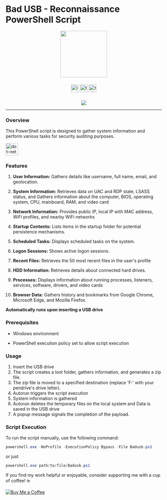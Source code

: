 # Bad USB - Reconnaissance PowerShell Script


<div align="center">
  <img height="150" src="https://media1.giphy.com/media/eq0QfBoBObV4WFg1lK/giphy.gif?cid=ecf05e47ab6v296ro5brtrcjf8a9pur7vn9nyex6ld52tyo5&ep=v1_gifs_search&rid=giphy.gif&ct=g" />
</div>

###

<div align="center">
  <img src="https://img.shields.io/static/v1?message=Instagram&logo=instagram&label=&color=E4405F&logoColor=white&labelColor=&style=for-the-badge" height="25" alt="instagram logo"  />
  <img src="https://img.shields.io/static/v1?message=Tutanota&logo=tutanota&label=&color=840010&logoColor=white&labelColor=&style=for-the-badge" height="25" alt="tutanota logo"  />
  <img src="https://img.shields.io/static/v1?message=Telegram&logo=telegram&label=&color=2CA5E0&logoColor=white&labelColor=&style=for-the-badge" height="25" alt="telegram logo"  />
</div>

###

<div align="center">
  <img src="https://visitor-badge.laobi.icu/badge?page_id=d10xi24.d10xi24&"  />
</div>

---

### Overview

This PowerShell script is designed to gather system information and perform various tasks for security auditing purposes.

<div align="left">
  <img src="https://cdn.jsdelivr.net/gh/devicons/devicon/icons/dot-net/dot-net-original.svg" height="40" alt="dot-net logo"  />
</div>

### Features

1. **User Information:** Gathers details like username, full name, email, and geolocation.

2. **System Information:** Retrieves data on UAC and RDP state, LSASS status, and Gathers information about the computer, BIOS, operating system, CPU, mainboard, RAM, and video card

3. **Network Information:** Provides public IP, local IP with MAC address, WiFi profiles, and nearby WiFi networks

4. **Startup Contents:** Lists items in the startup folder for potential persistence mechanisms.

5. **Scheduled Tasks:** Displays scheduled tasks on the system.

6. **Logon Sessions:** Shows active logon sessions.

7. **Recent Files:** Retrieves the 50 most recent files in the user's profile

8. **HDD Information:** Retrieves details about connected hard drives.

9. **Processes:** Displays information about running processes, listeners, services, software, drivers, and video cards

10. **Browser Data:** Gathers history and bookmarks from Google Chrome, Microsoft Edge, and Mozilla Firefox.

**Automatically runs upon inserting a USB drive**

### Prerequisites

- Windows environment

- PowerShell execution policy set to allow script execution

### Usage

1. Insert the USB drive
2. The script creates a loot folder, gathers information, and generates a zip file.
3. The zip file is moved to a specified destination (replace 'F:\' with your pendrive's drive letter).
4. Autorun triggers the script execution
5. System information is gathered
6. Autorun deletes the temporary files on the local system and Data is saved in the USB drive
7. A popup message signals the completion of the payload.

### Script Execution

To run the script manually, use the following command:

```powershell
powershell.exe -NoProfile -ExecutionPolicy Bypass -File Badusb.ps1
```

or just 

```powershell
powershell.exe path/to/file/Badusb.ps1
```

If you find my work helpful or enjoyable, consider supporting me with a cup of coffee! ☕

[![Buy Me a Coffee](https://img.shields.io/badge/Buy%20Me%20a%20Coffee-%E2%98%95-yellow)](https://www.buymeacoffee.com/d10xi24)


